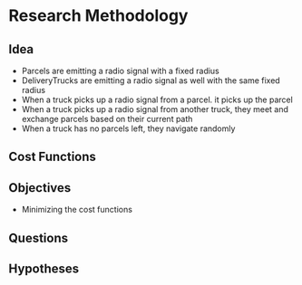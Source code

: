 Research Methodology
====================

## Idea

 - Parcels are emitting a radio signal with a fixed radius
 - DeliveryTrucks are emitting a radio signal as well with the same fixed radius
 - When a truck picks up a radio signal from a parcel. it picks up the parcel
 - When a truck picks up a radio signal from another truck, they meet and exchange parcels based on their current path
 - When a truck has no parcels left, they navigate randomly

## Cost Functions



## Objectives

 - Minimizing the cost functions

## Questions

## Hypotheses